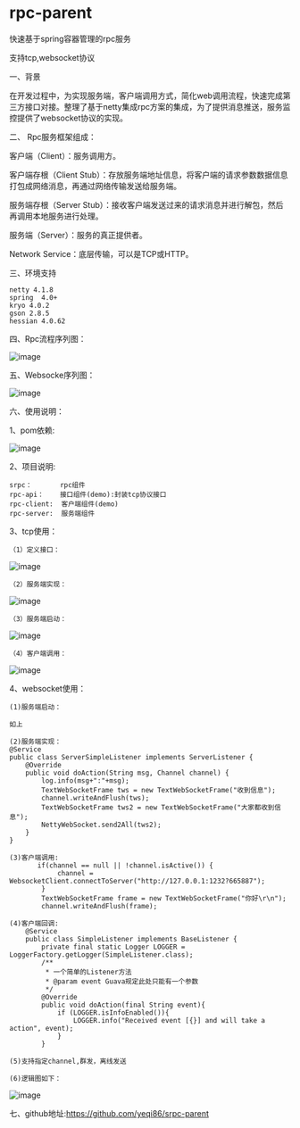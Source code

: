 # rpc-parent
快速基于spring容器管理的rpc服务

支持tcp,websocket协议

一、背景

在开发过程中，为实现服务端，客户端调用方式，简化web调用流程，快速完成第三方接口对接。整理了基于netty集成rpc方案的集成，为了提供消息推送，服务监控提供了websocket协议的实现。

二、	Rpc服务框架组成：

客户端（Client）：服务调用方。

客户端存根（Client Stub）：存放服务端地址信息，将客户端的请求参数数据信息打包成网络消息，再通过网络传输发送给服务端。

服务端存根（Server Stub）：接收客户端发送过来的请求消息并进行解包，然后再调用本地服务进行处理。

服务端（Server）：服务的真正提供者。

Network Service：底层传输，可以是TCP或HTTP。

三、环境支持
    
    netty 4.1.8
    spring  4.0+
    kryo 4.0.2
    gson 2.8.5
    hessian 4.0.62

四、Rpc流程序列图：

![image](https://user-images.githubusercontent.com/5287563/128637934-bc2618c7-fcee-4d77-8bc8-efd7daeca9e5.png)

五、Websocke序列图：

![image](https://user-images.githubusercontent.com/5287563/128640587-9d0d5f79-ae4a-4ff0-8d7f-78e178fadcfe.png)

六、使用说明：

1、pom依赖:

![image](https://user-images.githubusercontent.com/5287563/128147577-85a10830-d2ab-4b18-9072-01003b52b46c.png)
        
2、项目说明:

	srpc：       rpc组件
	rpc-api：    接口组件(demo):封装tcp协议接口
	rpc-client:  客户端组件(demo)
	rpc-server:  服务端组件

3、tcp使用：

    （1）定义接口：

![image](https://user-images.githubusercontent.com/5287563/128147929-cdb6e706-c1bf-4088-af1c-612d59f72473.png)

    （2）服务端实现：

![image](https://user-images.githubusercontent.com/5287563/128148051-370a44d0-547a-45b6-b1bd-c71c588ab500.png)

    （3）服务端启动：

![image](https://user-images.githubusercontent.com/5287563/128148150-e13e5854-f4f3-4881-aaab-9a89795856c9.png)

    （4）客户端调用：

![image](https://user-images.githubusercontent.com/5287563/128148362-05990be3-2208-49c4-b92b-48a6c06e4048.png)

4、websocket使用：
 
    (1)服务端启动：
    
    如上
 
    (2)服务端实现：
    @Service
    public class ServerSimpleListener implements ServerListener {
        @Override
        public void doAction(String msg, Channel channel) {
            log.info(msg+":"+msg);
            TextWebSocketFrame tws = new TextWebSocketFrame("收到信息");
            channel.writeAndFlush(tws);
            TextWebSocketFrame tws2 = new TextWebSocketFrame("大家都收到信息");
            NettyWebSocket.send2All(tws2);
        }
    }
 
    (3)客户端调用:
           if(channel == null || !channel.isActive()) {
                channel = WebsocketClient.connectToServer("http://127.0.0.1:1232?665887");
            }
            TextWebSocketFrame frame = new TextWebSocketFrame("你好\r\n");
            channel.writeAndFlush(frame);
 
    (4)客户端回调:
        @Service
        public class SimpleListener implements BaseListener {
            private final static Logger LOGGER = LoggerFactory.getLogger(SimpleListener.class);
            /**
             * 一个简单的Listener方法
             * @param event Guava规定此处只能有一个参数
             */
            @Override
            public void doAction(final String event){
                if (LOGGER.isInfoEnabled()){
                    LOGGER.info("Received event [{}] and will take a action", event);
                }
            }
 
    (5)支持指定channel,群发，离线发送
 
    (6)逻辑图如下：
    
![image](https://user-images.githubusercontent.com/5287563/128147053-2b3a8c72-21e8-4deb-b875-47f23618af37.png)

七、github地址:https://github.com/yeqi86/srpc-parent



 
